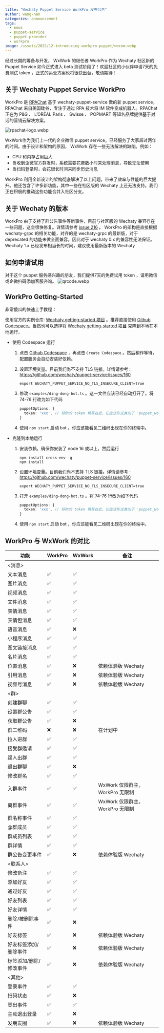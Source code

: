 ```yaml
---
title: "Wechaty Puppet Service WorkPro 发布公告"
author: wang-nan
categories: announcement
tags:
  - news
  - puppet-service
  - puppet-provider
  - workpro
image: /assets/2022/12-introducing-workpro-puppet/wecom.webp
---
```


经过长期的筹备与开发， WxWork 的继任者 WorkPro 作为 Wechaty 社区新的 Puppet Service 如今正式进入 beta 测试阶段了！欢迎社区的小伙伴申请7天的免费测试 token ，正式的运营方案也将很快出台，敬请期待！

## 关于 Wechaty Puppet Service WorkPro

WorkPro 是 [RPAChat](http://rpachat.com/) 基于 wechaty-puppet-service 做的新 puppet service，RPAChat 来自美国硅谷，专注于通过 RPA 技术将 IM 软件变成机器人。RPAChat 正在为 P&G 、 L’ORÉAL Paris 、 Swisse 、 POPMART 等知名品牌提供基于对话的营销云解决方案。

![rpachat-logo.webp](/assets/2022/12-introducing-workpro-puppet/rpachat-logo.webp)

WxWork作为我们上一代的企业微信 puppet service，已经服务了大家超过两年的时间。由于设计和架构的原因， WxWork 存在一些无法解决的缺陷，例如：

- CPU 和内存占用巨大
- 当收到企微官方群发时，系统需要花费数小时来处理消息，导致无法使用
- 当扫码登录时，会花很长时间来同步历史消息

WorkPro 利用全新设计的架构彻底解决了以上问题，带来了效率与性能的巨大提升。他还包含了许多新功能，其中一些在社区版的 Wechaty 上还无法支持。我们正在积极的推动这些功能合并入社区分支。

## 关于 Wechaty 的版本

WorkPro 由于支持了群公告事件等新事件，目前与社区版的 Wechaty 兼容存在一些问题，这会很快修复。详情请参考 [issue 216](https://github.com/wechaty/puppet-service/issues/216) 。
WorkPro 的架构是直接根据 wechaty-grpc 的相关功能，对齐的是 wechaty-grpc 的最新版，对于 deprecated 的功能未做全面兼容，因此对于 wechaty 0.x 的兼容性无法保证。 Wechaty 1.x 已经发布相当长的时间，建议使用最新版本的 Wechaty

## 如何申请试用

对于这个 puppet 服务感兴趣的朋友，我们提供7天的免费试用 token ，请用微信或企微扫码添加客服咨询。
![qrcode.webp](/assets/2022/12-introducing-workpro-puppet/qrcode.webp)

## WorkPro Getting-Started

非常傻瓜的快速上手教程：

使用官方的实例仓库:  [Wechaty getting-started 项目](https://github.com/wechaty/getting-started) 。推荐直接使用 [Github Codespace](https://github.com/codespaces/new?hide_repo_select=true&ref=main&repo=78732688)。当然也可以选择将 [Wechaty getting-started 项目](https://github.com/wechaty/getting-started) 克隆到本地在本地运行，

- 使用 Codespace 运行

    1. 点击 [Github Codespace](https://github.com/codespaces/new?hide_repo_select=true&ref=main&repo=78732688) ，再点击 ```Create Codespace``` 。然后稍作等待，配置服务会自动安装好依赖。
    2. 设置环境变量。目前我们尚不支持 TLS 链接。详情请参考 : <https://github.com/wechaty/puppet-service/issues/160>

        ```shell
        export WECHATY_PUPPET_SERVICE_NO_TLS_INSECURE_CLIENT=true
        ```

    3. 修改 ```examples/ding-dong-bot.ts``` 。这一文件应该已经自动打开了。将 74-76 行改为如下代码

        ```ts
        puppetOptions: {
          token: 'xxx', // 将你的 token 填写在此，它应该形式类似于 'puppet_workpro_xxxxxx'
        }
        ```

    4. 使用 ```npm start``` 启动 bot ，你应该能看见二维码出现在你的终端中。

- 克隆到本地运行

    1. 安装依赖，确保你安装了 node 16 或以上，然后运行

        ```shell
        npm install cross-env -g
        npm install
        ```

    2. 设置环境变量。目前我们尚不支持 TLS 链接。详情请参考 : <https://github.com/wechaty/puppet-service/issues/160>

        ```shell
        export WECHATY_PUPPET_SERVICE_NO_TLS_INSECURE_CLIENT=true
        ```

    3. 打开 ```examples/ding-dong-bot.ts``` 。将 74-76 行改为如下代码

        ```ts
        puppetOptions: {
          token: 'xxx', // 将你的 token 填写在此，它应该形式类似于 'puppet_workpro_xxxxxx'
        }
        ```

    4. 使用 ```npm start``` 启动 bot ，你应该能看见二维码出现在你的终端中。

## WorkPro 与 WxWork 的对比

| 功能 | WorkPro | WxWork | 备注 |
| - | - | - | ----|
| <消息> |
| 文本消息 | ✅ | ✅ |
| 图片消息 | ✅ | ✅ |
| 视频消息 | ✅ | ✅ |
| 文件消息 | ✅ | ✅ |
| 表情消息 | ✅ | ✅ |
| 表情包消息 | ✅ | ✅ |
| 语音消息 | ✅ | ❌ |
| 小程序消息 | ✅ | ✅ |
| 图文链接消息 | ✅ | ✅ |
| 名片消息 | ✅ | ✅ |
| 位置消息 | ✅ | ❌ | 依赖体验版 Wechaty |
| 引用消息 | ✅ | ❌ | 依赖体验版 Wechaty |
| 视频号消息 | ✅ | ❌ | 依赖体验版 Wechaty |
| <群> |
| 创建群聊 | ✅ | ✅ |
| 设置群公告 | ✅ | ✅ |
| 获取群公告 | ✅ | ❌ |
| 群二维码 | ❌ | ❌ | 在计划中 |
| 拉人进群 | ✅ | ✅ |
| 接受群邀请 | ✅ | ✅ |
| 踢人出群 | ✅ | ✅ |
| 退出群聊 | ✅ | ❌ |
| 修改群名 | ✅ | ✅ |
| 入群事件 | ✅ | ✅ | WxWork 仅限群主， WorkPro 无限制 |
| 离群事件 | ✅ | ✅ | WxWork 仅限群主， WorkPro 无限制 |
| 群名称事件 | ✅ | ✅ |
| @群成员 | ✅ | ✅ |
| 群成员列表 | ✅ | ✅ |
| 群详情 | ✅ | ✅ |
| 群公告变更事件 | ✅ | ❌ | 依赖体验版 Wechaty |
| <联系人> |
| 修改备注 | ✅ | ✅ |
| 添加好友 | ✅ | ✅ |
| 通过好友 | ✅ | ✅ |
| 好友列表 | ✅ | ✅ |
| 好友详情 | ✅ | ✅ |
| 删除/被删除事件 | ✅ | ❌  |
| 好友标签 | ✅ | ❌ | 依赖体验版 Wechaty |
| 好友标签添加/删除事件 | ✅ | ❌ | 依赖体验版 Wechaty |
| 标签添加/删除/修改事件 | ✅ | ❌ | 依赖体验版 Wechaty |
| <其他> |
| 登录事件 | ✅ | ✅ |
| 扫码状态 | ✅ | ❌ |
| 登出事件 | ✅ | ✅ |
| 主动退出登录 | ✅ | ❌ |
| 发朋友圈 | ✅ | ❌ | 依赖体验版 Wechaty |
